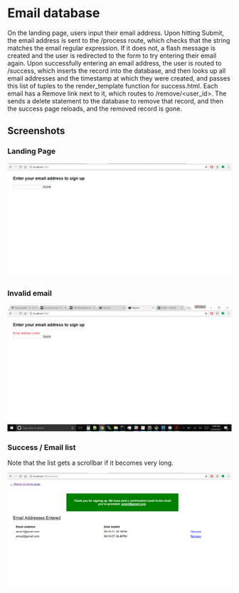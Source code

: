 # Email database

On the landing page, users input their email address. Upon hitting Submit, the email address is sent to the /process route, which checks that the string matches the email regular expression. If it does not, a flash message is created and the user is redirected to the form to try entering their email again. Upon successfully entering an email address, the user is routed to /success, which inserts the record into the database, and then looks up all email addresses and the timestamp at which they were created, and passes this list of tuples to the render\_template function for success.html. Each email has a Remove link next to it, which routes to /remove/\<user\_id\>. The sends a delete statement to the database to remove that record, and then the success page reloads, and the removed record is gone. 

## Screenshots
### Landing Page

![Landing page](/doc/index.png?raw=true "index.html")

### Invalid email

![Landing page](/doc/invalid.png?raw=true "invalid email entered")

### Success / Email list
Note that the list gets a scrollbar if it becomes very long.

![Email list](/doc/success.png?raw=true "success.html")
